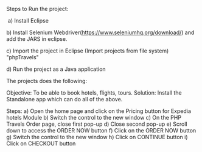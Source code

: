 Steps to Run the project:

​ a) Install Eclipse

 b) Install Selenium Webdriver(https://www.seleniumhq.org/download/) and add the JARS in eclipse.

c) Import the project in Eclipse (Import projects from file system) "phpTravels"

d) Run the project as a Java application


The projects does the following:

Objective: To be able to book hotels, flights, tours.
Solution: Install the Standalone app which can do all of the above.

Steps: a) Open the home page and click on the Pricing button for Expedia hotels Module
b) Switch the control to the new window
c) On the PHP Travels Order page, close first pop-up
d) Close second pop-up
e) Scroll down to access the ORDER NOW button
f) Click on the ORDER NOW button
g) Switch the control to the new window
h) Click on CONTINUE button
i) Click on CHECKOUT button




